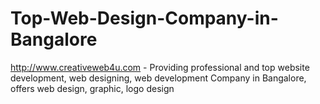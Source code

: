 Top-Web-Design-Company-in-Bangalore
===================================

http://www.creativeweb4u.com - Providing professional and top website development, web designing, web development Company in Bangalore, offers web design, graphic, logo design
